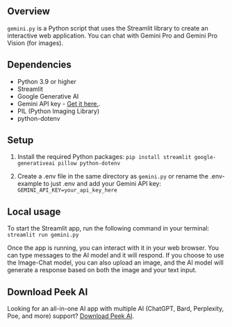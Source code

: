 ## Overview

`gemini.py` is a Python script that uses the Streamlit library to create an interactive web application. You can chat with Gemini Pro and Gemini Pro Vision (for images).

## Dependencies

- Python 3.9 or higher
- Streamlit
- Google Generative AI
- Gemini API key - [Get it here.](https://ai.google.dev).
- PIL (Python Imaging Library)
- python-dotenv

## Setup

1. Install the required Python packages:
```pip install streamlit google-generativeai pillow python-dotenv```

2. Create a .env file in the same directory as `gemini.py` or rename the .env-example to just .env and add your Gemini API key:
```GEMINI_API_KEY=your_api_key_here```

## Local usage

To start the Streamlit app, run the following command in your terminal:
```streamlit run gemini.py```

Once the app is running, you can interact with it in your web browser. You can type messages to the AI model and it will respond. If you choose to use the Image-Chat model, you can also upload an image, and the AI model will generate a response based on both the image and your text input.

## Download Peek AI

Looking for an all-in-one AI app with multiple AI (ChatGPT, Bard, Perplexity, Poe, and more) support? [Download Peek AI](https://prateekkeshari.gumroad.com/l/peek).
